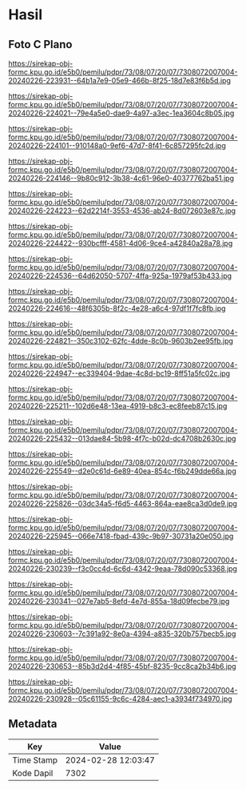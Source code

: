# Hasil

## Foto C Plano

https://sirekap-obj-formc.kpu.go.id/e5b0/pemilu/pdpr/73/08/07/20/07/7308072007004-20240226-223931--64b1a7e9-05e9-466b-8f25-18d7e83f6b5d.jpg

https://sirekap-obj-formc.kpu.go.id/e5b0/pemilu/pdpr/73/08/07/20/07/7308072007004-20240226-224021--79e4a5e0-dae9-4a97-a3ec-1ea3604c8b05.jpg

https://sirekap-obj-formc.kpu.go.id/e5b0/pemilu/pdpr/73/08/07/20/07/7308072007004-20240226-224101--910148a0-9ef6-47d7-8f41-6c857295fc2d.jpg

https://sirekap-obj-formc.kpu.go.id/e5b0/pemilu/pdpr/73/08/07/20/07/7308072007004-20240226-224146--9b80c912-3b38-4c61-96e0-40377762ba51.jpg

https://sirekap-obj-formc.kpu.go.id/e5b0/pemilu/pdpr/73/08/07/20/07/7308072007004-20240226-224223--62d2214f-3553-4536-ab24-8d072603e87c.jpg

https://sirekap-obj-formc.kpu.go.id/e5b0/pemilu/pdpr/73/08/07/20/07/7308072007004-20240226-224422--930bcfff-4581-4d06-9ce4-a42840a28a78.jpg

https://sirekap-obj-formc.kpu.go.id/e5b0/pemilu/pdpr/73/08/07/20/07/7308072007004-20240226-224536--64d62050-5707-4ffa-925a-1979af53b433.jpg

https://sirekap-obj-formc.kpu.go.id/e5b0/pemilu/pdpr/73/08/07/20/07/7308072007004-20240226-224616--48f6305b-8f2c-4e28-a6c4-97df1f7fc8fb.jpg

https://sirekap-obj-formc.kpu.go.id/e5b0/pemilu/pdpr/73/08/07/20/07/7308072007004-20240226-224821--350c3102-62fc-4dde-8c0b-9603b2ee95fb.jpg

https://sirekap-obj-formc.kpu.go.id/e5b0/pemilu/pdpr/73/08/07/20/07/7308072007004-20240226-224947--ec339404-9dae-4c8d-bc19-8ff51a5fc02c.jpg

https://sirekap-obj-formc.kpu.go.id/e5b0/pemilu/pdpr/73/08/07/20/07/7308072007004-20240226-225211--102d6e48-13ea-4919-b8c3-ec8feeb87c15.jpg

https://sirekap-obj-formc.kpu.go.id/e5b0/pemilu/pdpr/73/08/07/20/07/7308072007004-20240226-225432--013dae84-5b98-4f7c-b02d-dc4708b2630c.jpg

https://sirekap-obj-formc.kpu.go.id/e5b0/pemilu/pdpr/73/08/07/20/07/7308072007004-20240226-225549--d2e0c61d-6e89-40ea-854c-f6b249dde66a.jpg

https://sirekap-obj-formc.kpu.go.id/e5b0/pemilu/pdpr/73/08/07/20/07/7308072007004-20240226-225826--03dc34a5-f6d5-4463-864a-eae8ca3d0de9.jpg

https://sirekap-obj-formc.kpu.go.id/e5b0/pemilu/pdpr/73/08/07/20/07/7308072007004-20240226-225945--066e7418-fbad-439c-9b97-30731a20e050.jpg

https://sirekap-obj-formc.kpu.go.id/e5b0/pemilu/pdpr/73/08/07/20/07/7308072007004-20240226-230239--f3c0cc4d-6c6d-4342-9eaa-78d090c53368.jpg

https://sirekap-obj-formc.kpu.go.id/e5b0/pemilu/pdpr/73/08/07/20/07/7308072007004-20240226-230341--027e7ab5-8efd-4e7d-855a-18d09fecbe79.jpg

https://sirekap-obj-formc.kpu.go.id/e5b0/pemilu/pdpr/73/08/07/20/07/7308072007004-20240226-230603--7c391a92-8e0a-4394-a835-320b757becb5.jpg

https://sirekap-obj-formc.kpu.go.id/e5b0/pemilu/pdpr/73/08/07/20/07/7308072007004-20240226-230653--85b3d2d4-4f85-45bf-8235-9cc8ca2b34b6.jpg

https://sirekap-obj-formc.kpu.go.id/e5b0/pemilu/pdpr/73/08/07/20/07/7308072007004-20240226-230928--05c61155-9c6c-4284-aec1-a3934f734970.jpg


## Metadata

| Key        | Value               |
| ---------- | ------------------- |
| Time Stamp | 2024-02-28 12:03:47 |
| Kode Dapil | 7302                |



